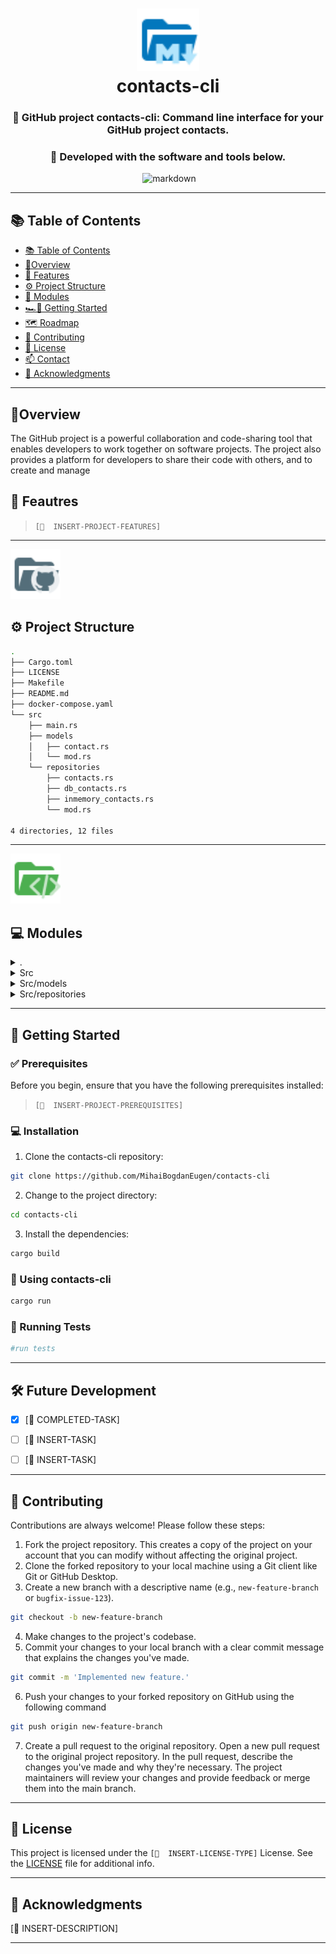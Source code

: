 
<div align="center">
<h1 align="center">
<img src="https://raw.githubusercontent.com/PKief/vscode-material-icon-theme/ec559a9f6bfd399b82bb44393651661b08aaf7ba/icons/folder-markdown-open.svg" width="100" />
<br>
contacts-cli
</h1>
<h3 align="center">📍 GitHub project contacts-cli: Command line interface for your GitHub project contacts.</h3>
<h3 align="center">🚀 Developed with the software and tools below.</h3>
<p align="center">

<img src="https://img.shields.io/badge/Markdown-000000.svg?style=for-the-badge&logo=Markdown&logoColor=white" alt="" />
<img src="https://img.shields.io/badge/Rust-000000.svg?style=for-the-badge&logo=Rust&logoColor=white" alt="markdown" />
</p>

</div>

---
## 📚 Table of Contents
- [📚 Table of Contents](#-table-of-contents)
- [📍Overview](#-introdcution)
- [🔮 Features](#-features)
- [⚙️ Project Structure](#project-structure)
- [🧩 Modules](#modules)
- [🏎💨 Getting Started](#-getting-started)
- [🗺 Roadmap](#-roadmap)
- [🤝 Contributing](#-contributing)
- [🪪 License](#-license)
- [📫 Contact](#-contact)
- [🙏 Acknowledgments](#-acknowledgments)

---

## 📍Overview

The GitHub project is a powerful collaboration and code-sharing tool that enables developers to work together on software projects. The project also provides a platform for developers to share their code with others, and to create and manage

## 🔮 Feautres

> `[📌  INSERT-PROJECT-FEATURES]`

---

<img src="https://raw.githubusercontent.com/PKief/vscode-material-icon-theme/ec559a9f6bfd399b82bb44393651661b08aaf7ba/icons/folder-github-open.svg" width="80" />

## ⚙️ Project Structure

```bash
.
├── Cargo.toml
├── LICENSE
├── Makefile
├── README.md
├── docker-compose.yaml
└── src
    ├── main.rs
    ├── models
    │   ├── contact.rs
    │   └── mod.rs
    └── repositories
        ├── contacts.rs
        ├── db_contacts.rs
        ├── inmemory_contacts.rs
        └── mod.rs

4 directories, 12 files
```
---

<img src="https://raw.githubusercontent.com/PKief/vscode-material-icon-theme/ec559a9f6bfd399b82bb44393651661b08aaf7ba/icons/folder-src-open.svg" width="80" />

## 💻 Modules
<details closed><summary>.</summary>

| File   | Summary                                                                                                                        |
|:-------|:-------------------------------------------------------------------------------------------------------------------------------|
| .env   | This code sets up the environment variables for a Redis server, with the hostname set to 'localhost' and the port set to 7480. |

</details>

<details closed><summary>Src</summary>

| File    | Summary                                                                                                                                                         |
|:--------|:----------------------------------------------------------------------------------------------------------------------------------------------------------------|
| main.rs | This code is a command line application for managing contacts. It provides commands for adding, viewing, updating, deleting, exporting, and importing contacts. |

</details>

<details closed><summary>Src/models</summary>

| File       | Summary                                                                                                                                                                                                                                                         |
|:-----------|:----------------------------------------------------------------------------------------------------------------------------------------------------------------------------------------------------------------------------------------------------------------|
| mod.rs     | This code creates a public module called "contact" which can be used to store and manage contact information.                                                                                                                                                   |
| contact.rs | This code creates a struct called Contact which contains three fields: name (String), phone_no (u64) and email (String). The struct is derived from the Serialize and Deserialize traits from the serde library, allowing it to be serialized and deserialized. |

</details>

<details closed><summary>Src/repositories</summary>

| File                 | Summary                                                                                                                                                                                                                                                                                                      |
|:---------------------|:-------------------------------------------------------------------------------------------------------------------------------------------------------------------------------------------------------------------------------------------------------------------------------------------------------------|
| contacts.rs          | This code provides a trait for a ContactsRepository, which provides methods for adding, updating, deleting, getting, listing, exporting to JSON, importing from JSON, and counting contacts.                                                                                                                 |
| db_contacts.rs       | This code implements a ContactsRepository trait for a database-backed contacts repository. It provides methods for adding, updating, deleting, getting, listing, exporting to JSON, and importing from JSON contacts.                                                                                        |
| mod.rs               | This code creates three modules: contacts, db_contacts, and inmemory_contacts. The contacts module provides a general interface for managing contacts, while the db_contacts and inmemory_contacts modules provide specific implementations for managing contacts in a database and in memory, respectively. |
| inmemory_contacts.rs | This code implements an InMemoryContactsRepository struct which provides methods to add, update, delete, get, list, and count contacts, as well as export and import contacts from/to a JSON file.                                                                                                           |

</details>
<hr />

## 🚀 Getting Started

### ✅ Prerequisites

Before you begin, ensure that you have the following prerequisites installed:
> `[📌  INSERT-PROJECT-PREREQUISITES]`

### 💻 Installation

1. Clone the contacts-cli repository:
```sh
git clone https://github.com/MihaiBogdanEugen/contacts-cli
```

2. Change to the project directory:
```sh
cd contacts-cli
```

3. Install the dependencies:
```sh
cargo build
```

### 🤖 Using contacts-cli

```sh
cargo run
```

### 🧪 Running Tests
```sh
#run tests
```

<hr />

## 🛠 Future Development
- [X] [📌  COMPLETED-TASK]
- [ ] [📌  INSERT-TASK]
- [ ] [📌  INSERT-TASK]


---

## 🤝 Contributing
Contributions are always welcome! Please follow these steps:
1. Fork the project repository. This creates a copy of the project on your account that you can modify without affecting the original project.
2. Clone the forked repository to your local machine using a Git client like Git or GitHub Desktop.
3. Create a new branch with a descriptive name (e.g., `new-feature-branch` or `bugfix-issue-123`).
```sh
git checkout -b new-feature-branch
```
4. Make changes to the project's codebase.
5. Commit your changes to your local branch with a clear commit message that explains the changes you've made.
```sh
git commit -m 'Implemented new feature.'
```
6. Push your changes to your forked repository on GitHub using the following command
```sh
git push origin new-feature-branch
```
7. Create a pull request to the original repository.
Open a new pull request to the original project repository. In the pull request, describe the changes you've made and why they're necessary. 
The project maintainers will review your changes and provide feedback or merge them into the main branch.

---

## 🪪 License

This project is licensed under the `[📌  INSERT-LICENSE-TYPE]` License. See the [LICENSE](https://docs.github.com/en/communities/setting-up-your-project-for-healthy-contributions/adding-a-license-to-a-repository) file for additional info.

---

## 🙏 Acknowledgments

[📌  INSERT-DESCRIPTION]


---

